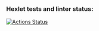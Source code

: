### Hexlet tests and linter status:
[![Actions Status](https://github.com/jose-lop/fullstack-javascript-project-98/actions/workflows/hexlet-check.yml/badge.svg)](https://github.com/jose-lop/fullstack-javascript-project-98/actions)